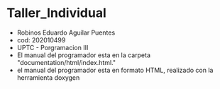 # Taller_Individual

* Robinos Eduardo Aguilar Puentes
* cod: 202010499
* UPTC - Porgramacion III
* El manual del programador esta en la carpeta "documentation/html/index.html."
* el manual del programador esta en formato HTML, realizado con la herramienta doxygen
